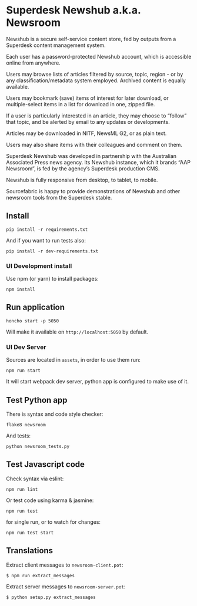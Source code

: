 # Superdesk Newshub a.k.a. Newsroom

Newshub is a secure self-service content store, fed by outputs from a Superdesk content management system.

Each user has a password-protected Newshub account, which is accessible online from anywhere. 

Users may browse lists of articles filtered by source, topic, region - or by any classification/metadata system employed. Archived content is equally available.

Users may bookmark (save) items of interest for later download, or multiple-select items in a list for download in one, zipped file.

If a user is particularly interested in an article, they may choose to “follow” that topic, and be alerted by email to any updates or developments. 

Articles may be downloaded in NITF, NewsML G2, or as plain text. 

Users may also share items with their colleagues and comment on them.

Superdesk Newshub was developed in partnership with the Australian Associated Press news agency. Its Newshub instance, which it brands “AAP Newsroom”, is fed by the agency’s Superdesk production CMS. 

Newshub is fully responsive from desktop, to tablet, to mobile.

Sourcefabric is happy to provide demonstrations of Newshub and other newsroom tools from the Superdesk stable.

## Install

```
pip install -r requirements.txt
```

And if you want to run tests also:

```
pip install -r dev-requirements.txt
```

### UI Development install

Use npm (or yarn) to install packages:

```
npm install
```

## Run application

```
honcho start -p 5050
```

Will make it available on `http://localhost:5050` by default.

### UI Dev Server

Sources are located in `assets`, in order to use them run:

```
npm run start
```

It will start webpack dev server, python app is configured to make use of it.

## Test Python app

There is syntax and code style checker:

```
flake8 newsroom 
```

And tests:

```
python newsroom_tests.py
```

## Test Javascript code

Check syntax via eslint:

```
npm run lint
```

Or test code using karma & jasmine:

```
npm run test
```

for single run, or to watch for changes:

```
npm run test start
```

## Translations

Extract client messages to `newsroom-client.pot`:

```
$ npm run extract_messages
```

Extract server messages to `newsroom-server.pot`:

```
$ python setup.py extract_messages
```

